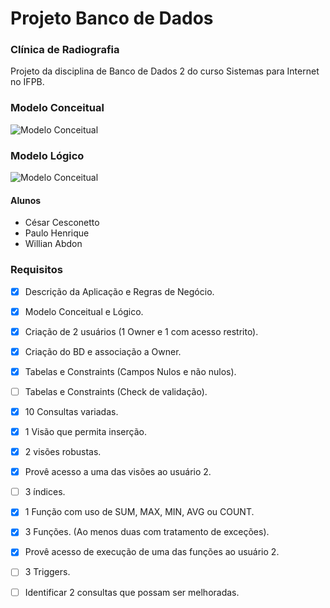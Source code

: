 # Projeto Banco de Dados
### Clínica de Radiografia
Projeto da disciplina de Banco de Dados 2 do curso Sistemas para Internet no IFPB.

### Modelo Conceitual
![Modelo Conceitual](https://github.com/willabdon/ProjetoClinicaBD2/blob/master/imagens/Conceitual.png?raw=true)

### Modelo Lógico
![Modelo Conceitual](https://github.com/willabdon/ProjetoClinicaBD2/blob/master/imagens/Lógico.png?raw=true)

#### Alunos
- César Cesconetto
- Paulo Henrique
- Willian Abdon

### Requisitos

- [x] Descrição da Aplicação e Regras de Negócio.
- [x] Modelo Conceitual e Lógico.
- [x] Criação de 2 usuários (1 Owner e 1 com acesso restrito).
- [x] Criação do BD e associação a Owner.
- [x] Tabelas e Constraints (Campos Nulos e não nulos).
- [ ] Tabelas e Constraints (Check de validação).
- [x] 10 Consultas variadas.
- [x] 1 Visão que permita inserção.
- [x] 2 visões robustas.
- [x] Provê acesso a uma das visões ao usuário 2.
- [ ] 3 índices.
- [x] 1 Função com uso de SUM, MAX, MIN, AVG ou COUNT.
- [x] 3 Funções. (Ao menos duas com tratamento de exceções).
- [x] Provê acesso de execução de uma das funções ao usuário 2.
- [ ] 3 Triggers.
- [ ] Identificar 2 consultas que possam ser melhoradas.




